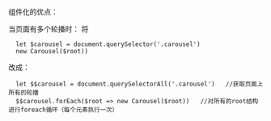 组件化的优点：

当页面有多个轮播时：
将
```
  let $carousel = document.querySelector('.carousel')
  new Carousel($root))
  ```
改成：
```
  let $$carousel = document.querySelectorAll('.carousel')   //获取页面上所有的轮播
  $$carousel.forEach($root => new Carousel($root))   //对所有的root结构进行foreach循环（每个元素执行一次）
  ```

